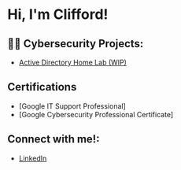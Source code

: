 <h1>Hi, I'm Clifford! </h1>

<h2>👨‍💻 Cybersecurity Projects:</h2>

  - [Active Directory Home Lab (WIP)](https://github.com/XaiphosCTL/Active-Directory-Home-Lab)

<h2>Certifications</h2>

  - [Google IT Support Professional]
  - [Google Cybersecurity Professional Certificate]

<h2>Connect with me!:</h2>

  - [LinkedIn](https://www.linkedin.com/in/clifford-lyter-508705273/)
